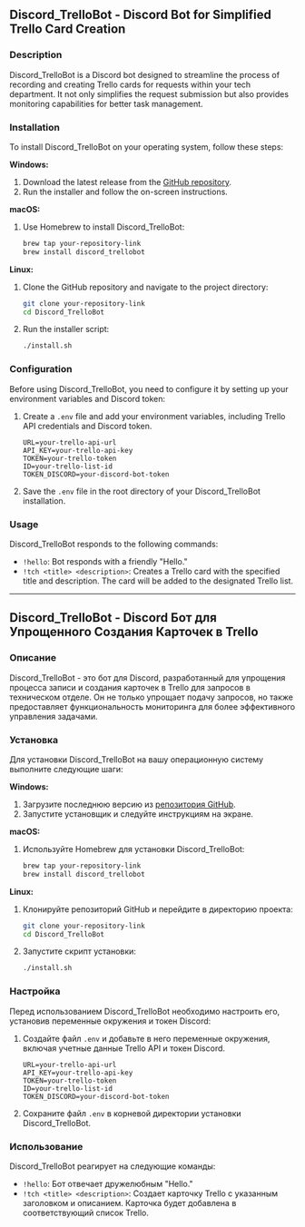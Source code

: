 ## Discord_TrelloBot - Discord Bot for Simplified Trello Card Creation

### Description

Discord_TrelloBot is a Discord bot designed to streamline the process of recording and creating Trello cards for requests within your tech department. It not only simplifies the request submission but also provides monitoring capabilities for better task management.

### Installation

To install Discord_TrelloBot on your operating system, follow these steps:

**Windows:**

1. Download the latest release from the [GitHub repository]([https://github.com/your-repository-link](https://github.com/SakeXYZ/Discord_TrelloBot.git)).
2. Run the installer and follow the on-screen instructions.

**macOS:**

1. Use Homebrew to install Discord_TrelloBot:
   ```bash
   brew tap your-repository-link
   brew install discord_trellobot
   ```

**Linux:**

1. Clone the GitHub repository and navigate to the project directory:
   ```bash
   git clone your-repository-link
   cd Discord_TrelloBot
   ```
2. Run the installer script:
   ```bash
   ./install.sh
   ```

### Configuration

Before using Discord_TrelloBot, you need to configure it by setting up your environment variables and Discord token:

1. Create a `.env` file and add your environment variables, including Trello API credentials and Discord token.

   ```
   URL=your-trello-api-url
   API_KEY=your-trello-api-key
   TOKEN=your-trello-token
   ID=your-trello-list-id
   TOKEN_DISCORD=your-discord-bot-token
   ```

2. Save the `.env` file in the root directory of your Discord_TrelloBot installation.

### Usage

Discord_TrelloBot responds to the following commands:

- `!hello`: Bot responds with a friendly "Hello."
- `!tch <title> <description>`: Creates a Trello card with the specified title and description. The card will be added to the designated Trello list.

---

## Discord_TrelloBot - Discord Бот для Упрощенного Создания Карточек в Trello

### Описание

Discord_TrelloBot - это бот для Discord, разработанный для упрощения процесса записи и создания карточек в Trello для запросов в техническом отделе. Он не только упрощает подачу запросов, но также предоставляет функциональность мониторинга для более эффективного управления задачами.

### Установка

Для установки Discord_TrelloBot на вашу операционную систему выполните следующие шаги:

**Windows:**

1. Загрузите последнюю версию из [репозитория GitHub]([https://github.com/your-repository-link](https://github.com/SakeXYZ/Discord_TrelloBot.git)).
2. Запустите установщик и следуйте инструкциям на экране.

**macOS:**

1. Используйте Homebrew для установки Discord_TrelloBot:
   ```bash
   brew tap your-repository-link
   brew install discord_trellobot
   ```

**Linux:**

1. Клонируйте репозиторий GitHub и перейдите в директорию проекта:
   ```bash
   git clone your-repository-link
   cd Discord_TrelloBot
   ```
2. Запустите скрипт установки:
   ```bash
   ./install.sh
   ```

### Настройка

Перед использованием Discord_TrelloBot необходимо настроить его, установив переменные окружения и токен Discord:

1. Создайте файл `.env` и добавьте в него переменные окружения, включая учетные данные Trello API и токен Discord.

   ```
   URL=your-trello-api-url
   API_KEY=your-trello-api-key
   TOKEN=your-trello-token
   ID=your-trello-list-id
   TOKEN_DISCORD=your-discord-bot-token
   ```

2. Сохраните файл `.env` в корневой директории установки Discord_TrelloBot.

### Использование

Discord_TrelloBot реагирует на следующие команды:

- `!hello`: Бот отвечает дружелюбным "Hello."
- `!tch <title> <description>`: Создает карточку Trello с указанным заголовком и описанием. Карточка будет добавлена в соответствующий список Trello.
